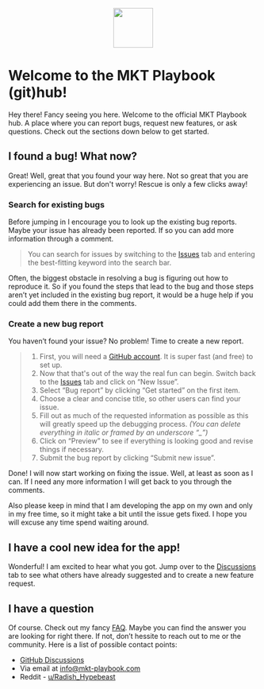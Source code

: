 <p align="center">
  <img src="https://uploads-ssl.webflow.com/61313814ebfee0be793ee856/613139f7f26ab239fa83447c_Icon_final_Standard_Standard.svg" width=80 />
</p>

# Welcome to the MKT Playbook (git)hub!

Hey there! Fancy seeing you here. Welcome to the official MKT Playbook hub. A place where you can report bugs, request new features, or ask questions. Check out the sections down below to get started.

## I found a bug! What now?

Great! Well, great that you found your way here. Not so great that you are experiencing an issue. But don't worry! Rescue is only a few clicks away!

### Search for existing bugs

Before jumping in I encourage you to look up the existing bug reports. Maybe your issue has already been reported. If so you can add more information through a comment.

> You can search for issues by switching to the [Issues](https://github.com/MKT-Playbook/Hub/issues) tab and entering the best-fitting keyword into the search bar.

Often, the biggest obstacle in resolving a bug is figuring out how to reproduce it. So if you found the steps that lead to the bug and those steps aren’t yet included in the existing bug report, it would be a huge help if you could add them there in the comments.

### Create a new bug report

You haven’t found your issue? No problem! Time to create a new report.

> 1. First, you will need a [GitHub account](https://github.com/signup). It is super fast (and free) to set up.
> 2. Now that that's out of the way the real fun can begin. Switch back to the [Issues](https://github.com/MKT-Playbook/Hub/issues) tab and click on “New Issue”.
> 3. Select “Bug report” by clicking “Get started” on the first item.
> 4. Choose a clear and concise title, so other users can find your issue.
> 5. Fill out as much of the requested information as possible as this will greatly speed up the debugging process.
> *(You can delete everything in italic or framed by an underscore “_”)*
> 6. Click on “Preview” to see if everything is looking good and revise things if necessary.
> 7. Submit the bug report by clicking “Submit new issue”.

Done! I will now start working on fixing the issue. Well, at least as soon as I can. If I need any more information I will get back to you through the comments.

Also please keep in mind that I am developing the app on my own and only in my free time, so it might take a bit until the issue gets fixed. I hope you will excuse any time spend waiting around.

## I have a cool new idea for the app!

Wonderful! I am excited to hear what you got. Jump over to the [Discussions](https://github.com/MKT-Playbook/Hub/discussions) tab to see what others have already suggested and to create a new feature request.

## I have a question

Of course. Check out my fancy [FAQ](https://www.notion.so/MKT-Playbook-FAQ-9ffc72de666042ff89fbab7e728ead39). Maybe you can find the answer you are looking for right there. If not, don’t hessite to reach out to me or the community. Here is a list of possible contact points:

- [GitHub Discussions](https://github.com/MKT-Playbook/Hub/discussions)
- Via email at [info@mkt-playbook.com](mailto:info@mkt-playbook.com)
- Reddit - [u/Radish_Hypebeast](https://www.reddit.com/user/Radish_Hypebeast)
